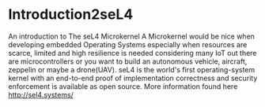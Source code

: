 # Introduction2seL4
 An introduction to The seL4 Microkernel  A Microkernel would be nice when developing embedded Operating Systems especially when resources are scarce, limited and high resilience is needed considering many IoT out there are microcontrollers or you want to build an autonomous vehicle, aircraft, zeppelin or maybe a drone(UAV).  seL4 is the world's first operating-system kernel with an end-to-end proof of implementation correctness and security enforcement is available as open source. More information found here http://sel4.systems/
